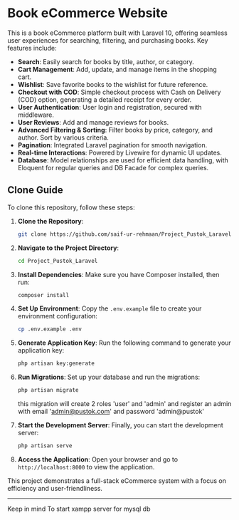
# Book eCommerce Website

This is a book eCommerce platform built with Laravel 10, offering seamless user experiences for searching, filtering, and purchasing books. Key features include:

- **Search**: Easily search for books by title, author, or category.
- **Cart Management**: Add, update, and manage items in the shopping cart.
- **Wishlist**: Save favorite books to the wishlist for future reference.
- **Checkout with COD**: Simple checkout process with Cash on Delivery (COD) option, generating a detailed receipt for every order.
- **User Authentication**: User login and registration, secured with middleware.
- **User Reviews**: Add and manage reviews for books.
- **Advanced Filtering & Sorting**: Filter books by price, category, and author. Sort by various criteria.
- **Pagination**: Integrated Laravel pagination for smooth navigation.
- **Real-time Interactions**: Powered by Livewire for dynamic UI updates.
- **Database**: Model relationships are used for efficient data handling, with Eloquent for regular queries and DB Facade for complex queries.

## Clone Guide

To clone this repository, follow these steps:

1. **Clone the Repository**:
   ```bash
   git clone https://github.com/saif-ur-rehmaan/Project_Pustok_Laravel.git
   ``` 

2. **Navigate to the Project Directory**:
   ```bash
   cd Project_Pustok_Laravel
   ```

3. **Install Dependencies**:
   Make sure you have Composer installed, then run:
   ```bash
   composer install
   ```

4. **Set Up Environment**:
   Copy the `.env.example` file to create your environment configuration:
   ```bash
   cp .env.example .env
   ```

5. **Generate Application Key**:
   Run the following command to generate your application key:
   ```bash
   php artisan key:generate
   ```

6. **Run Migrations**:
   Set up your database and run the migrations:
   ```bash
   php artisan migrate
   ```
    this migration will create 2 roles 'user' and 'admin' and register an admin with email  'admin@pustok.com' and password 'admin@pustok'
7. **Start the Development Server**:
   Finally, you can start the development server:
   ```bash
   php artisan serve
   ```

8. **Access the Application**:
   Open your browser and go to `http://localhost:8000` to view the application.

This project demonstrates a full-stack eCommerce system with a focus on efficiency and user-friendliness.

---
Keep in mind To start xampp server for mysql db

